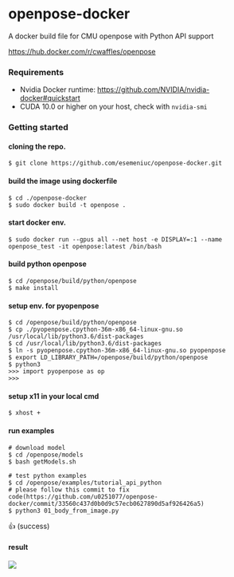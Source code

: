 # openpose-docker
A docker build file for CMU openpose with Python API support

https://hub.docker.com/r/cwaffles/openpose

### Requirements
- Nvidia Docker runtime: https://github.com/NVIDIA/nvidia-docker#quickstart
- CUDA 10.0 or higher on your host, check with `nvidia-smi`

### Getting started

#### cloning the repo.
```
$ git clone https://github.com/esemeniuc/openpose-docker.git
```
#### build the image using dockerfile
```
$ cd ./openpose-docker
$ sudo docker build -t openpose .
```
#### start docker env.
```
$ sudo docker run --gpus all --net host -e DISPLAY=:1 --name openpose_test -it openpose:latest /bin/bash
```

#### build python openpose
```
$ cd /openpose/build/python/openpose
$ make install
```
#### setup env. for pyopenpose
```
$ cd /openpose/build/python/openpose
$ cp ./pyopenpose.cpython-36m-x86_64-linux-gnu.so /usr/local/lib/python3.6/dist-packages
$ cd /usr/local/lib/python3.6/dist-packages
$ ln -s pyopenpose.cpython-36m-x86_64-linux-gnu.so pyopenpose
$ export LD_LIBRARY_PATH=/openpose/build/python/openpose
$ python3
>>> import pyopenpose as op
>>> 
```
#### setup x11 in your local cmd
```
$ xhost +
```

#### run examples
```
# download model
$ cd /openpose/models
$ bash getModels.sh

# test python examples
$ cd /openpose/examples/tutorial_api_python
# please follow this commit to fix code(https://github.com/u0251077/openpose-docker/commit/33560c437d0b0d9c57ecb0627890d5af926426a5)
$ python3 01_body_from_image.py
```

:+1: (success)

#### result
![](https://i.imgur.com/stkGveW.png)
